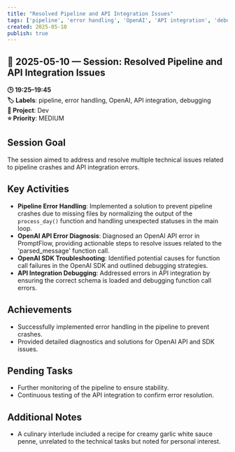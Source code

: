 ```yaml
---
title: "Resolved Pipeline and API Integration Issues"
tags: ['pipeline', 'error handling', 'OpenAI', 'API integration', 'debugging']
created: 2025-05-10
publish: true
---
```


## 📅 2025-05-10 — Session: Resolved Pipeline and API Integration Issues

**🕒 19:25–19:45**  
**🏷️ Labels**: pipeline, error handling, OpenAI, API integration, debugging  
**📂 Project**: Dev  
**⭐ Priority**: MEDIUM  


## Session Goal
The session aimed to address and resolve multiple technical issues related to pipeline crashes and API integration errors.

## Key Activities
- **Pipeline Error Handling**: Implemented a solution to prevent pipeline crashes due to missing files by normalizing the output of the `process_day()` function and handling unexpected statuses in the main loop.
- **OpenAI API Error Diagnosis**: Diagnosed an OpenAI API error in PromptFlow, providing actionable steps to resolve issues related to the 'parsed_message' function call.
- **OpenAI SDK Troubleshooting**: Identified potential causes for function call failures in the OpenAI SDK and outlined debugging strategies.
- **API Integration Debugging**: Addressed errors in API integration by ensuring the correct schema is loaded and debugging function call errors.

## Achievements
- Successfully implemented error handling in the pipeline to prevent crashes.
- Provided detailed diagnostics and solutions for OpenAI API and SDK issues.

## Pending Tasks
- Further monitoring of the pipeline to ensure stability.
- Continuous testing of the API integration to confirm error resolution.

## Additional Notes
- A culinary interlude included a recipe for creamy garlic white sauce penne, unrelated to the technical tasks but noted for personal interest.
